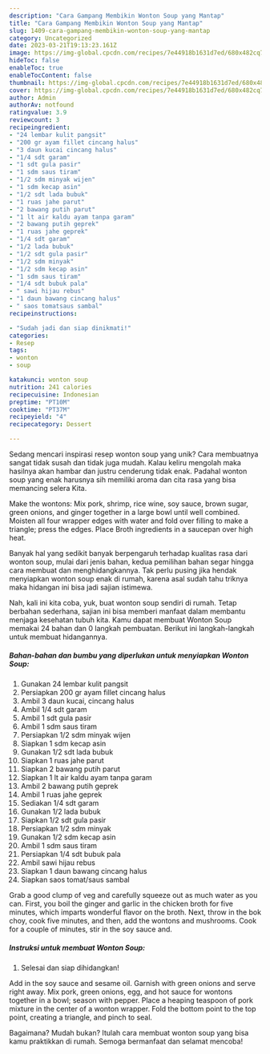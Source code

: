```yaml
---
description: "Cara Gampang Membikin Wonton Soup yang Mantap"
title: "Cara Gampang Membikin Wonton Soup yang Mantap"
slug: 1409-cara-gampang-membikin-wonton-soup-yang-mantap
category: Uncategorized
date: 2023-03-21T19:13:23.161Z
image: https://img-global.cpcdn.com/recipes/7e44918b1631d7ed/680x482cq70/wonton-soup-foto-resep-utama.jpg
hideToc: false
enableToc: true
enableTocContent: false
thumbnail: https://img-global.cpcdn.com/recipes/7e44918b1631d7ed/680x482cq70/wonton-soup-foto-resep-utama.jpg
cover: https://img-global.cpcdn.com/recipes/7e44918b1631d7ed/680x482cq70/wonton-soup-foto-resep-utama.jpg
author: Admin
authorAv: notfound
ratingvalue: 3.9
reviewcount: 3
recipeingredient:
- "24 lembar kulit pangsit"
- "200 gr ayam fillet cincang halus"
- "3 daun kucai cincang halus"
- "1/4 sdt garam"
- "1 sdt gula pasir"
- "1 sdm saus tiram"
- "1/2 sdm minyak wijen"
- "1 sdm kecap asin"
- "1/2 sdt lada bubuk"
- "1 ruas jahe parut"
- "2 bawang putih parut"
- "1 lt air kaldu ayam tanpa garam"
- "2 bawang putih geprek"
- "1 ruas jahe geprek"
- "1/4 sdt garam"
- "1/2 lada bubuk"
- "1/2 sdt gula pasir"
- "1/2 sdm minyak"
- "1/2 sdm kecap asin"
- "1 sdm saus tiram"
- "1/4 sdt bubuk pala"
- " sawi hijau rebus"
- "1 daun bawang cincang halus"
- " saos tomatsaus sambal"
recipeinstructions:

- "Sudah jadi dan siap dinikmati!"
categories:
- Resep
tags:
- wonton
- soup

katakunci: wonton soup 
nutrition: 241 calories
recipecuisine: Indonesian
preptime: "PT10M"
cooktime: "PT37M"
recipeyield: "4"
recipecategory: Dessert

---
```





Sedang mencari inspirasi resep wonton soup yang unik? Cara membuatnya sangat tidak susah dan tidak juga mudah. Kalau keliru mengolah maka hasilnya akan hambar dan justru cenderung tidak enak. Padahal wonton soup yang enak harusnya sih memiliki aroma dan cita rasa yang bisa memancing selera Kita.





Make the wontons: Mix pork, shrimp, rice wine, soy sauce, brown sugar, green onions, and ginger together in a large bowl until well combined. Moisten all four wrapper edges with water and fold over filling to make a triangle; press the edges. Place Broth ingredients in a saucepan over high heat.

Banyak hal yang sedikit banyak berpengaruh terhadap kualitas rasa dari wonton soup, mulai dari jenis bahan, kedua pemilihan bahan segar hingga cara membuat dan menghidangkannya. Tak perlu pusing jika hendak menyiapkan wonton soup enak di rumah, karena asal sudah tahu triknya maka hidangan ini bisa jadi sajian istimewa.






Nah, kali ini kita coba, yuk, buat wonton soup sendiri di rumah. Tetap berbahan sederhana, sajian ini bisa memberi manfaat dalam membantu menjaga kesehatan tubuh kita. Kamu dapat membuat Wonton Soup memakai 24 bahan dan 0 langkah pembuatan. Berikut ini langkah-langkah untuk membuat hidangannya.

<!--inarticleads1-->

##### Bahan-bahan dan bumbu yang diperlukan untuk menyiapkan Wonton Soup:

1. Gunakan 24 lembar kulit pangsit
1. Persiapkan 200 gr ayam fillet cincang halus
1. Ambil 3 daun kucai, cincang halus
1. Ambil 1/4 sdt garam
1. Ambil 1 sdt gula pasir
1. Ambil 1 sdm saus tiram
1. Persiapkan 1/2 sdm minyak wijen
1. Siapkan 1 sdm kecap asin
1. Gunakan 1/2 sdt lada bubuk
1. Siapkan 1 ruas jahe parut
1. Siapkan 2 bawang putih parut
1. Siapkan 1 lt air kaldu ayam tanpa garam
1. Ambil 2 bawang putih geprek
1. Ambil 1 ruas jahe geprek
1. Sediakan 1/4 sdt garam
1. Gunakan 1/2 lada bubuk
1. Siapkan 1/2 sdt gula pasir
1. Persiapkan 1/2 sdm minyak
1. Gunakan 1/2 sdm kecap asin
1. Ambil 1 sdm saus tiram
1. Persiapkan 1/4 sdt bubuk pala
1. Ambil  sawi hijau rebus
1. Siapkan 1 daun bawang cincang halus
1. Siapkan  saos tomat/saus sambal


Grab a good clump of veg and carefully squeeze out as much water as you can. First, you boil the ginger and garlic in the chicken broth for five minutes, which imparts wonderful flavor on the broth. Next, throw in the bok choy, cook five minutes, and then, add the wontons and mushrooms. Cook for a couple of minutes, stir in the soy sauce and. 

<!--inarticleads2-->

##### Instruksi untuk membuat Wonton Soup:


1. Selesai dan siap dihidangkan!

Add in the soy sauce and sesame oil. Garnish with green onions and serve right away. Mix pork, green onions, egg, and hot sauce for wontons together in a bowl; season with pepper. Place a heaping teaspoon of pork mixture in the center of a wonton wrapper. Fold the bottom point to the top point, creating a triangle, and pinch to seal. 

Bagaimana? Mudah bukan? Itulah cara membuat wonton soup yang bisa kamu praktikkan di rumah. Semoga bermanfaat dan selamat mencoba!
